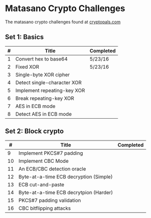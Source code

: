 # Matasano Crypto Challenges
The matasano crypto challenges found at [cryptopals.com](cryptopals.com)

## Set 1: Basics
| #  | Title                        | Completed |
|----|------------------------------|-----------|
| 1  | Convert hex to base64        |  5/23/16  | 
| 2  | Fixed XOR                    |  5/23/16  |
| 3  | Single-byte XOR cipher       |           |
| 4  | Detect single-character XOR  |           |
| 5  | Implement repeating-key XOR  |           |
| 6  | Break repeating-key XOR      |           |
| 7  | AES in ECB mode              |           |
| 8  | Detect AES in ECB mode       |           |

## Set 2: Block crypto
| #  | Title                                  | Completed |
|----|----------------------------------------|-----------|
| 9  | Implement PKCS#7 padding               |           |
| 10 | Implement CBC Mode                     |           |
| 11 | An ECB/CBC detection oracle            |           |
| 12 | Byte-at-a-time ECB decryption (Simple) |           |
| 13 | ECB cut-and-paste                      |           |
| 14 | Byte-at-a-time ECB decrytpion (Harder) |           |
| 15 | PKCS#7 padding validation              |           |
| 16 | CBC bitflipping attacks                |           |

